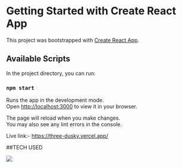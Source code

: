 # Getting Started with Create React App

This project was bootstrapped with [Create React App](https://github.com/facebook/create-react-app).

## Available Scripts

In the project directory, you can run:

### `npm start`

Runs the app in the development mode.\
Open [http://localhost:3000](http://localhost:3000) to view it in your browser.

The page will reload when you make changes.\
You may also see any lint errors in the console.

Live link:-
https://three-dusky.vercel.app/

##TECH USED


<img src="https://user-images.githubusercontent.com/25181517/117447155-6a868a00-af3d-11eb-9cfe-245df15c9f3f.png"><img/>

